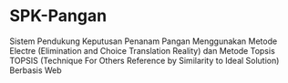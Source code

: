# SPK-Pangan
Sistem Pendukung Keputusan Penanam Pangan Menggunakan Metode Electre (Elimination and Choice Translation Reality) dan Metode Topsis TOPSIS (Technique For Others Reference by Similarity to Ideal Solution) Berbasis Web

